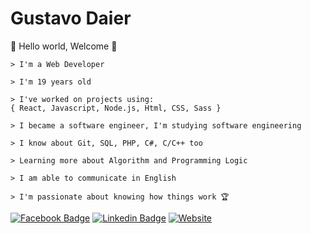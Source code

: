 <h1>Gustavo Daier</h1>

<p> 👻 Hello world, Welcome 👻</p>

```
> I'm a Web Developer

> I'm 19 years old

> I've worked on projects using:
{ React, Javascript, Node.js, Html, CSS, Sass }

> I became a software engineer, I'm studying software engineering

> I know about Git, SQL, PHP, C#, C/C++ too

> Learning more about Algorithm and Programming Logic

> I am able to communicate in English

> I'm passionate about knowing how things work 🏆
```
  
[![Facebook Badge](https://img.shields.io/badge/-Gustavo_Daier-292929?style=for-the-badge&labelColor=292929&logo=instagram&logoColor=white&link=https://instagram.com/)](https://www.instagram.com/g_daier/?hl=pt-br) 
[![Linkedin Badge](https://img.shields.io/badge/-Gustavo_Daier-292929?style=for-the-badge&logo=Linkedin&logoColor=white&link=https://www.linkedin.com/in/gsdaier/)](https://www.linkedin.com/in/gsdaier/)
[![Website](https://img.shields.io/badge/-Website-292929?style=for-the-badge&link=https://gsdaier.netlify.app/)](https://gsdaier.netlify.app/)
